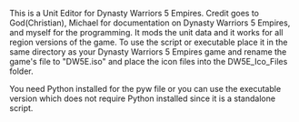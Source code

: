 This is a Unit Editor for Dynasty Warriors 5 Empires. Credit goes to God(Christian), Michael for documentation on Dynasty Warriors 5 Empires, and myself for the programming. 
It mods the unit data and it works for all region versions of the game. To use the script or executable place it in the same directory as your Dynasty Warriors 5 Empires game and rename the game's file to "DW5E.iso" and place the icon
files into the DW5E_Ico_Files folder.

You need Python installed for the pyw file or you can use the executable version which does not require Python installed since it is a standalone script.
